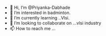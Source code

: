 - 👋 Hi, I’m @Priyanka-Dabhade
- 👀 I’m interested in badminton.
- 🌱 I’m currently learning ..Vlsi.
- 💞️ I’m looking to collaborate on ...vlsi industry 
- 📫 How to reach me ...

<!---
Priyanka-Dabhade/Priyanka-Dabhade is a ✨ special ✨ repository because its `README.md` (this file) appears on your GitHub profile.
You can click the Preview link to take a look at your changes.
--->
